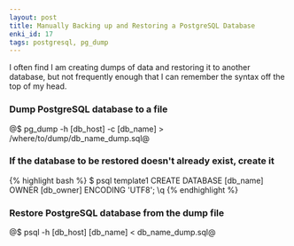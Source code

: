 ```yaml
---
layout: post
title: Manually Backing up and Restoring a PostgreSQL Database
enki_id: 17
tags: postgresql, pg_dump
---
```

I often find I am creating dumps of data and restoring it to another database, but not frequently enough that I can remember the syntax off the top of my head.

### Dump PostgreSQL database to a file

@$ pg_dump -h [db_host] -c [db_name] > /where/to/dump/db_name_dump.sql@

### If the database to be restored doesn't already exist, create it

{% highlight bash %}
$ psql template1
CREATE DATABASE [db_name] OWNER [db_owner] ENCODING 'UTF8';
\q
{% endhighlight %}

### Restore PostgreSQL database from the dump file

@$ psql -h [db_host] [db_name] < db_name_dump.sql@
